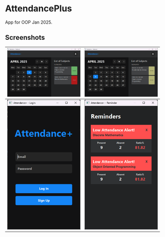 # AttendancePlus

App for OOP Jan 2025.

## Screenshots

| ![1](./src/main/resources/com/attendance/plus/attendanceplus/images/screenshots/Dashboard-1.png) | ![2](./src/main/resources/com/attendance/plus/attendanceplus/images/screenshots/Dashboard-2.png) |
|--------------------------------------------------------------------------------------------------|--------------------------------------------------------------------------------------------------|
| ![2](./src/main/resources/com/attendance/plus/attendanceplus/images/screenshots/Login.png)       | ![3](./src/main/resources/com/attendance/plus/attendanceplus/images/screenshots/Reminders.png)   |
